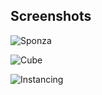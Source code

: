 Screenshots
-----------

![Sponza](https://raw.github.com/procedural/rei/master/sponza.png)

![Cube](https://raw.github.com/procedural/rei/master/cube.png)

![Instancing](https://raw.github.com/procedural/rei/master/instancing.png)

